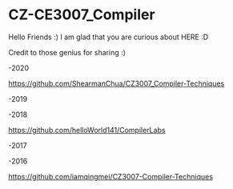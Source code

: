 # CZ-CE3007_Compiler

Hello Friends :) I am glad that you are curious about HERE :D

Credit to those genius for sharing :)

-2020

https://github.com/ShearmanChua/CZ3007_Compiler-Techniques

-2019

-2018

https://github.com/helloWorld141/CompilerLabs

-2017

-2016

https://github.com/iamqingmei/CZ3007-Compiler-Techniques
